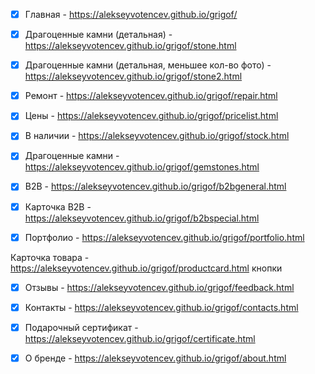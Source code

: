 - [x] Главная - https://alekseyvotencev.github.io/grigof/

- [x] Драгоценные камни (детальная) - https://alekseyvotencev.github.io/grigof/stone.html

- [x] Драгоценные камни (детальная, меньшее кол-во фото) - https://alekseyvotencev.github.io/grigof/stone2.html

- [x] Ремонт - https://alekseyvotencev.github.io/grigof/repair.html

- [x] Цены - https://alekseyvotencev.github.io/grigof/pricelist.html

- [x] В наличии - https://alekseyvotencev.github.io/grigof/stock.html

- [x] Драгоценные камни - https://alekseyvotencev.github.io/grigof/gemstones.html
 
- [x] B2B - https://alekseyvotencev.github.io/grigof/b2bgeneral.html

- [x] Карточка B2B - https://alekseyvotencev.github.io/grigof/b2bspecial.html

- [x] Портфолио - https://alekseyvotencev.github.io/grigof/portfolio.html

Карточка товара - https://alekseyvotencev.github.io/grigof/productcard.html кнопки

- [x] Отзывы - https://alekseyvotencev.github.io/grigof/feedback.html

- [x] Контакты - https://alekseyvotencev.github.io/grigof/contacts.html

- [x] Подарочный сертификат - https://alekseyvotencev.github.io/grigof/certificate.html

- [x] О бренде - https://alekseyvotencev.github.io/grigof/about.html

